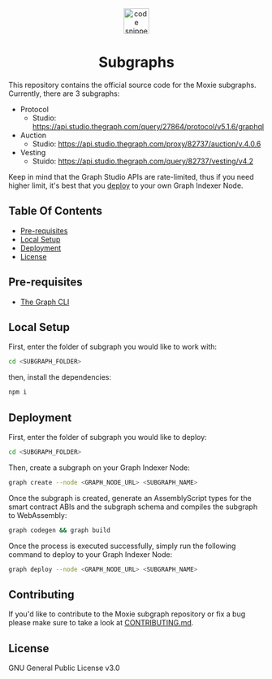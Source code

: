 <div align="center">
  <a align="center" href="https://moxie.xyz" target="_blank">
    <img src="./assets/logo.avif" alt="code snippets" height=50/>
  </a>
  <h1 align="center">Subgraphs</h1>
</div>

This repository contains the official source code for the Moxie subgraphs. Currently, there are 3 subgraphs:

- Protocol
  - Studio: https://api.studio.thegraph.com/query/27864/protocol/v5.1.6/graphql
- Auction
  - Studio: https://api.studio.thegraph.com/proxy/82737/auction/v.4.0.6
- Vesting
  - Stuido: https://api.studio.thegraph.com/query/82737/vesting/v4.2

Keep in mind that the Graph Studio APIs are rate-limited, thus if you need higher limit, it's best that you [deploy](#deployment) to your own Graph Indexer Node.

## Table Of Contents

- [Pre-requisites](#pre-requisites)
- [Local Setup](#local-setup)
- [Deployment](#deployment)
- [License](#License)

## Pre-requisites

- [The Graph CLI](https://www.npmjs.com/package/@graphprotocol/graph-cli)

## Local Setup

First, enter the folder of subgraph you would like to work with:

```sh
cd <SUBGRAPH_FOLDER>
```

then, install the dependencies:

```sh
npm i
```

## Deployment

First, enter the folder of subgraph you would like to deploy:

```sh
cd <SUBGRAPH_FOLDER>
```

Then, create a subgraph on your Graph Indexer Node:

```sh
graph create --node <GRAPH_NODE_URL> <SUBGRAPH_NAME>
```

Once the subgraph is created, generate an AssemblyScript types for the smart contract ABIs and the subgraph schema and compiles the subgraph to WebAssembly:

```sh
graph codegen && graph build
```

Once the process is executed successfully, simply run the following command to deploy to your Graph Indexer Node:

```sh
graph deploy --node <GRAPH_NODE_URL> <SUBGRAPH_NAME>
```

## Contributing

If you'd like to contribute to the Moxie subgraph repository or fix a bug please make sure to take a look at [CONTRIBUTING.md](./CONTRIBUTING.md).

## License

GNU General Public License v3.0
